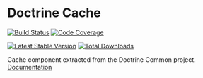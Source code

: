# Doctrine Cache

[![Build Status](https://github.com/doctrine/cache/workflows/Continuous%20Integration/badge.svg)](https://github.com/doctrine/cache/actions)
[![Code Coverage](https://codecov.io/gh/doctrine/cache/branch/1.10.x/graph/badge.svg)](https://codecov.io/gh/doctrine/cache/branch/1.10.x)

[![Latest Stable Version](https://img.shields.io/packagist/v/doctrine/cache.svg?style=flat-square)](https://packagist.org/packages/doctrine/cache)
[![Total Downloads](https://img.shields.io/packagist/dt/doctrine/cache.svg?style=flat-square)](https://packagist.org/packages/doctrine/cache)

Cache component extracted from the Doctrine Common project. [Documentation](https://www.doctrine-project.org/projects/doctrine-cache/en/current/index.html)
